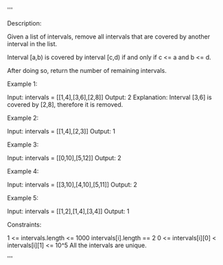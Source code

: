 '''

Description:

Given a list of intervals, remove all intervals that are covered by another interval in the list.

Interval [a,b) is covered by interval [c,d) if and only if c <= a and b <= d.

After doing so, return the number of remaining intervals.

 

Example 1:

Input: intervals = [[1,4],[3,6],[2,8]]
Output: 2
Explanation: Interval [3,6] is covered by [2,8], therefore it is removed.



Example 2:

Input: intervals = [[1,4],[2,3]]
Output: 1



Example 3:

Input: intervals = [[0,10],[5,12]]
Output: 2



Example 4:

Input: intervals = [[3,10],[4,10],[5,11]]
Output: 2



Example 5:

Input: intervals = [[1,2],[1,4],[3,4]]
Output: 1
 

Constraints:

1 <= intervals.length <= 1000
intervals[i].length == 2
0 <= intervals[i][0] < intervals[i][1] <= 10^5
All the intervals are unique.

'''